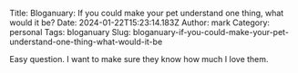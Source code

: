 Title: Bloganuary: If you could make your pet understand one thing, what would it be?
Date: 2024-01-22T15:23:14.183Z
Author: mark
Category: personal
Tags: bloganuary
Slug: bloganuary-if-you-could-make-your-pet-understand-one-thing-what-would-it-be

Easy question. I want to make sure they know how much I love them.